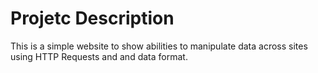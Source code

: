 # Projetc Description

This is a simple website to show abilities to manipulate data across sites using HTTP Requests and and data format.

